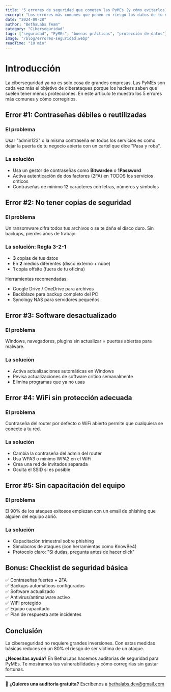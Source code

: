 ```yaml
---
title: "5 errores de seguridad que cometen las PyMEs (y cómo evitarlos)"
excerpt: "Los errores más comunes que ponen en riesgo los datos de tu negocio y las soluciones prácticas para protegerte."
date: "2024-09-28"
author: "BethaLabs Team"
category: "Ciberseguridad"
tags: ["seguridad", "PyMEs", "buenas prácticas", "protección de datos"]
image: "/blog/errores-seguridad.webp"
readTime: "10 min"
---
```


# Introducción

La ciberseguridad ya no es solo cosa de grandes empresas. Las PyMEs son cada vez más el objetivo de ciberataques porque los hackers saben que suelen tener menos protecciones. En este artículo te muestro los 5 errores más comunes y cómo corregirlos.

## Error #1: Contraseñas débiles o reutilizadas

### El problema
Usar "admin123" o la misma contraseña en todos los servicios es como dejar la puerta de tu negocio abierta con un cartel que dice "Pasa y roba".

### La solución
- Usa un gestor de contraseñas como **Bitwarden** o **1Password**
- Activa autenticación de dos factores (2FA) en TODOS los servicios críticos
- Contraseñas de mínimo 12 caracteres con letras, números y símbolos

## Error #2: No tener copias de seguridad

### El problema
Un ransomware cifra todos tus archivos o se te daña el disco duro. Sin backups, pierdes años de trabajo.

### La solución: Regla 3-2-1
- **3** copias de tus datos
- En **2** medios diferentes (disco externo + nube)
- **1** copia offsite (fuera de tu oficina)

Herramientas recomendadas:
- Google Drive / OneDrive para archivos
- Backblaze para backup completo del PC
- Synology NAS para servidores pequeños

## Error #3: Software desactualizado

### El problema
Windows, navegadores, plugins sin actualizar = puertas abiertas para malware.

### La solución
- Activa actualizaciones automáticas en Windows
- Revisa actualizaciones de software crítico semanalmente
- Elimina programas que ya no usas

## Error #4: WiFi sin protección adecuada

### El problema
Contraseña del router por defecto o WiFi abierto permite que cualquiera se conecte a tu red.

### La solución
- Cambia la contraseña del admin del router
- Usa WPA3 o mínimo WPA2 en el WiFi
- Crea una red de invitados separada
- Oculta el SSID si es posible

## Error #5: Sin capacitación del equipo

### El problema
El 90% de los ataques exitosos empiezan con un email de phishing que alguien del equipo abrió.

### La solución
- Capacitación trimestral sobre phishing
- Simulacros de ataques (con herramientas como KnowBe4)
- Protocolo claro: "Si dudas, pregunta antes de hacer click"

## Bonus: Checklist de seguridad básica

✅ Contraseñas fuertes + 2FA  
✅ Backups automáticos configurados  
✅ Software actualizado  
✅ Antivirus/antimalware activo  
✅ WiFi protegido  
✅ Equipo capacitado  
✅ Plan de respuesta ante incidentes  

## Conclusión

La ciberseguridad no requiere grandes inversiones. Con estas medidas básicas reduces en un 80% el riesgo de ser víctima de un ataque.

**¿Necesitas ayuda?** En BethaLabs hacemos auditorías de seguridad para PyMEs. Te mostramos tus vulnerabilidades y cómo corregirlas sin gastar fortunas.

---

📧 **¿Quieres una auditoría gratuita?** Escríbenos a bethalabs.dev@gmail.com
